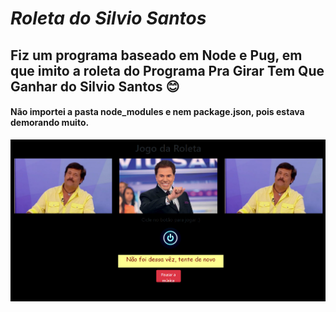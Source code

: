 # _Roleta_  _do_ _Silvio_ _Santos_

## Fiz um programa baseado em Node e Pug, em que imito a roleta do Programa Pra Girar Tem Que Ganhar do Silvio Santos :blush:
#### Não importei a pasta node_modules e nem package.json, pois estava demorando muito.

![alt text](https://github.com/ter-9001/Roleta-do-Silvio-Santos/blob/master/Screenshot_129.png)
